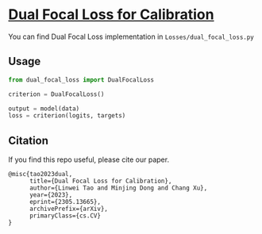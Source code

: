 # [Dual Focal Loss for Calibration]([url](https://arxiv.org/abs/2305.13665))

You can find Dual Focal Loss implementation in `Losses/dual_focal_loss.py`


## Usage
```python
from dual_focal_loss import DualFocalLoss

criterion = DualFocalLoss()

output = model(data)
loss = criterion(logits, targets)

```

## Citation
If you find this repo useful, please cite our paper.
```
@misc{tao2023dual,
      title={Dual Focal Loss for Calibration}, 
      author={Linwei Tao and Minjing Dong and Chang Xu},
      year={2023},
      eprint={2305.13665},
      archivePrefix={arXiv},
      primaryClass={cs.CV}
}
```

